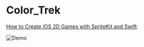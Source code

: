 # Color_Trek

[How to Create iOS 2D Games with SpriteKit and Swift](https://www.udemy.com/course/2d-games-with-spritekit/).


![Demo](https://j.gifs.com/x6nNKz.gif)
